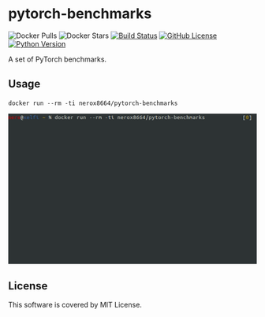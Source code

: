 # pytorch-benchmarks

![Docker Pulls](https://img.shields.io/docker/pulls/nerox8664/pytorch-benchmarks.svg)
![Docker Stars](https://img.shields.io/docker/stars/nerox8664/pytorch-benchmarks.svg)
[![Build Status](https://travis-ci.com/nerox8664/pytorch2keras.svg?branch=master)](https://travis-ci.com/nerox8664/pytorch2keras)
[![GitHub License](https://img.shields.io/badge/License-MIT-blue.svg)](https://opensource.org/licenses/MIT)
[![Python Version](https://img.shields.io/badge/python-2.7%2C3.6-lightgrey.svg)](https://github.com/nerox8664/pytorch2keras)

A set of PyTorch benchmarks.


## Usage

```
docker run --rm -ti nerox8664/pytorch-benchmarks
```

![pytorch_benchmarks.gif](./pytorch_benchmarks.gif)


## License
This software is covered by MIT License.